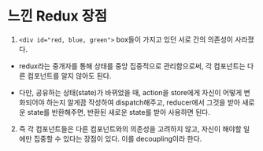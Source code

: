 # 느낀 Redux 장점
 1. ```<div id="red, blue, green">``` box들이 가지고 있던 서로 간의 의존성이 사라졌다.
   - redux라는 중개자를 통해 상태를 중앙 집중적으로 관리함으로써, 각 컴포넌트는 다른 컴포넌트를 알지 않아도 된다.

   - 다만, 공유하는 상태(state)가 바뀌었을 때, action을 store에게 자신이 어떻게 변화되어야 하는지 알게끔 작성하여 dispatch해주고, reducer에서 그것을 받아 새로운 state를 반환해주면, 반환된 새로운 state를 받아 사용하면 된다.

 2. 즉 각 컴포넌트들은 다른 컴포넌트와의 의존성을 고려하지 않고, 자신이 해야할 일에만 집중할 수 있다는 장점이 있다. 이를 decoupling이라 한다.